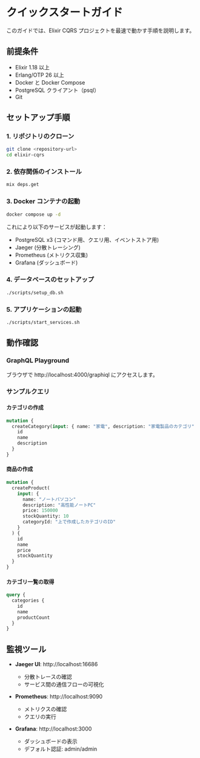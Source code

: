 # クイックスタートガイド

このガイドでは、Elixir CQRS プロジェクトを最速で動かす手順を説明します。

## 前提条件

- Elixir 1.18 以上
- Erlang/OTP 26 以上
- Docker と Docker Compose
- PostgreSQL クライアント（psql）
- Git

## セットアップ手順

### 1. リポジトリのクローン

```bash
git clone <repository-url>
cd elixir-cqrs
```

### 2. 依存関係のインストール

```bash
mix deps.get
```

### 3. Docker コンテナの起動

```bash
docker compose up -d
```

これにより以下のサービスが起動します：

- PostgreSQL x3 (コマンド用、クエリ用、イベントストア用)
- Jaeger (分散トレーシング)
- Prometheus (メトリクス収集)
- Grafana (ダッシュボード)

### 4. データベースのセットアップ

```bash
./scripts/setup_db.sh
```

### 5. アプリケーションの起動

```bash
./scripts/start_services.sh
```

## 動作確認

### GraphQL Playground

ブラウザで http://localhost:4000/graphiql にアクセスします。

### サンプルクエリ

#### カテゴリの作成

```graphql
mutation {
  createCategory(input: { name: "家電", description: "家電製品のカテゴリ" }) {
    id
    name
    description
  }
}
```

#### 商品の作成

```graphql
mutation {
  createProduct(
    input: {
      name: "ノートパソコン"
      description: "高性能ノートPC"
      price: 150000
      stockQuantity: 10
      categoryId: "上で作成したカテゴリのID"
    }
  ) {
    id
    name
    price
    stockQuantity
  }
}
```

#### カテゴリ一覧の取得

```graphql
query {
  categories {
    id
    name
    productCount
  }
}
```

## 監視ツール

- **Jaeger UI**: http://localhost:16686

  - 分散トレースの確認
  - サービス間の通信フローの可視化

- **Prometheus**: http://localhost:9090

  - メトリクスの確認
  - クエリの実行

- **Grafana**: http://localhost:3000
  - ダッシュボードの表示
  - デフォルト認証: admin/admin
